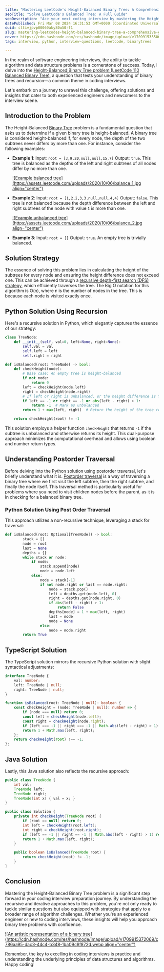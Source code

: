 ```yaml
---
title: "Mastering LeetCode's Height-Balanced Binary Tree: A Comprehensive Guide"
seoTitle: "Solve LeetCode's Balanced Tree: A Full Guide"
seoDescription: "Ace your next coding interview by mastering the Height-Balanced Binary Tree problem on LeetCode with expert Python, TypeScript, and Java solutions."
datePublished: Fri Mar 08 2024 16:31:53 GMT+0000 (Coordinated Universal Time)
cuid: cltivjpvp00060aky80u50rf1
slug: mastering-leetcodes-height-balanced-binary-tree-a-comprehensive-guide
cover: https://cdn.hashnode.com/res/hashnode/image/upload/v1709915355068/ece60fc4-b533-4e39-8b9e-b683dcd83c47.webp
tags: interview, python, interview-questions, leetcode, binarytrees

---
```


In the realm of software engineering interviews, the ability to tackle algorithm and data structure problems is a cornerstone of success. Today, I delve into the [Height-Balanced Binary Tree problem (LeetCode 110 Balanced Binary Tree)](https://leetcode.com/problems/balanced-binary-tree/), a question that tests your understanding of binary trees and recursion—a common theme in coding interviews.

Let's embark on a journey to unravel this challenge, offering solutions and insights that cater to both experienced engineers and newcomers to the interview scene.

## Introduction to the Problem

The Height-Balanced [Binary Tree](https://en.wikipedia.org/wiki/Binary_tree) problem is a fundamental question that asks us to determine if a given binary tree is height-balanced. A binary tree is considered height-balanced if, for every node, the depth of the two subtrees never differs by more than one. For instance, consider the following examples:

* **Example 1**: Input: `root = [3,9,20,null,null,15,7]` Output: `true`. This tree is balanced as the depths of the left and right subtrees of all nodes differ by no more than one.
    
    [![Example balanced tree](https://assets.leetcode.com/uploads/2020/10/06/balance_1.jpg align="center")](https://leetcode.com/problems/balanced-binary-tree/description/)
    
* **Example 2**: Input: `root = [1,2,2,3,3,null,null,4,4]` Output: `false`. This tree is not balanced because the depth difference between the left and right subtrees of the node with value `1` is more than one.
    
    [![Example unbalanced tree](https://assets.leetcode.com/uploads/2020/10/06/balance_2.jpg align="center")](https://leetcode.com/problems/balanced-binary-tree/description/)
    
* **Example 3**: Input: `root = []` Output: `true`. An empty tree is trivially balanced.
    

## Solution Strategy

The essence of solving this problem lies in calculating the height of the subtrees for every node and ensuring the height difference does not exceed one. This can be achieved through a [recursive depth-first search (DFS) strategy](https://en.wikipedia.org/wiki/Depth-first_search), which efficiently traverses the tree. The Big O notation for this algorithm is O(n), where n is the number of nodes in the tree. This is because each node is visited exactly once.

## **Python Solution Using Recursion**

Here's a recursive solution in Python, which elegantly captures the essence of our strategy:

```python
class TreeNode:
    def __init__(self, val=0, left=None, right=None):
        self.val = val
        self.left = left
        self.right = right

def isBalanced(root: TreeNode) -> bool:
    def checkHeight(node):
        # Base case: An empty tree is height-balanced
        if not node:
            return 0
        left = checkHeight(node.left)
        right = checkHeight(node.right)
        # If left or right is unbalanced, or the height difference is > 1
        if left == -1 or right == -1 or abs(left - right) > 1:
            return -1  # Mark as unbalanced
        return 1 + max(left, right)  # Return the height of the tree rooted at `node`

    return checkHeight(root) != -1
```

This solution employs a helper function `checkHeight` that returns `-1` if the subtree is unbalanced and otherwise returns its height. This dual-purpose approach minimizes the computational overhead and allows using boolean and number return types.

## Understanding Postorder Traversal

Before delving into the Python solution using postorder traversal, let's briefly understand what it is. [Postorder traversal](https://www.geeksforgeeks.org/postorder-traversal-of-binary-tree/) is a way of traversing a binary tree where we first visit the left subtree, then the right subtree, and finally the node itself. This traversal method is particularly useful for problems where you need to visit children nodes before the parent, as it is in checking for a balanced binary tree.

### Python Solution Using Post Order Traversal

This approach utilizes a non-recursive technique, leveraging a stack for traversal:

```python
def isBalanced(root: Optional[TreeNode]) -> bool:
        stack = []
        node = root
        last = None
        depths = {}
        while stack or node:
            if node:
                stack.append(node)
                node = node.left
            else:
                node = stack[-1]
                if not node.right or last == node.right:
                    node = stack.pop()
                    left = depths.get(node.left, 0)
                    right = depths.get(node.right, 0)
                    if abs(left - right) > 1:
                        return False
                    depths[node] = 1 + max(left, right)
                    last = node
                    node = None
                else:
                    node = node.right
        return True
```

## TypeScript Solution

The TypeScript solution mirrors the recursive Python solution with slight syntactical adjustments:

```typescript
interface TreeNode {
    val: number;
    left: TreeNode | null;
    right: TreeNode | null;
}

function isBalanced(root: TreeNode | null): boolean {
    const checkHeight = (node: TreeNode | null): number => {
        if (node === null) return 0;
        const left = checkHeight(node.left);
        const right = checkHeight(node.right);
        if (left === -1 || right === -1 || Math.abs(left - right) > 1) return -1;
        return 1 + Math.max(left, right);
    };
    return checkHeight(root) !== -1;
};
```

## Java Solution

Lastly, this Java solution also reflects the recursive approach:

```java
public class TreeNode {
    int val;
    TreeNode left;
    TreeNode right;
    TreeNode(int x) { val = x; }
}

public class Solution {
    private int checkHeight(TreeNode root) {
        if (root == null) return 0;
        int left = checkHeight(root.left);
        int right = checkHeight(root.right);
        if (left == -1 || right == -1 || Math.abs(left - right) > 1) return -1;
        return 1 + Math.max(left, right);
    }

    public boolean isBalanced(TreeNode root) {
        return checkHeight(root) != -1;
    }
}
```

## Conclusion

Mastering the Height-Balanced Binary Tree problem is a significant step forward in your coding interview preparation journey. By understanding the recursive and iterative approaches to this problem, you're not only ready to tackle similar questions but also equipped with strategies that apply to a broader range of algorithm challenges. Whether you're an experienced engineer or new to coding interviews, these insights will help you approach binary tree problems with confidence.

[![An artistic representation of a binary tree](https://cdn.hashnode.com/res/hashnode/image/upload/v1709915372069/c786aa95-dac3-44c4-b348-1ba09c9f872d.webp align="center")](https://seancoughlin.me)

Remember, the key to excelling in coding interviews is practice and understanding the underlying principles of data structures and algorithms. Happy coding!